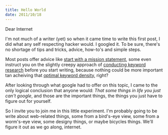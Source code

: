 ```yaml
--- 
title: Hello World
date: 2011/10/18
---
```


Dear Internet 

I'm not much of a writer (yet) so when it came time to write this first post, I did what any self respecting hacker would. I googled it. To be sure, there's no shortage of tips and tricks, advice, how-to's and simple steps. 

Most posts offer advice like [start with a mission statement](http://www.fuelyourblogging.com/what-to-write-for-your-very-first-blog-post/), some even instruct you on the slightly creepy approach of [conducting keyword research](http://www.incomediary.com/step-by-step-guide-writing-blog-post) before you start writing, because nothing could be more important tan acheiving that [optimal keyword density](http://www.seo.com/blog/keyword-density-frequency-prominence-proximity/), right?


After looking through what google had to offer on this topic, I came to the only logical conclusion that anyone would: *That some things in life you just can't google*, and those are the important things, the things you just have to figure out for yourself.

So I invite you to join me in this little experiment. I'm probably going to be write about web-related things, some from a bird's-eye view, some from a worm's-eye view, some designy things, or maybe bicycles things. We'll figure it out as we go along, internet.

  